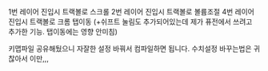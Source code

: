 1번 레이어 진입시 트랙볼로 스크롤
2번 레이어 진입시 트랙볼로 볼륨조절
4번 레이어 진입시 트랙볼로 크롬 탭이동 (+쉬프트 눌림도 추가되어있는데 제가 퓨전에서 쓰려고 추가한 기능. 탭이동에는 영향 안미침)

키맵파일 공유해뒀으니 자잘한 설정 바꿔서 컴파일하면 됩니다.
수치설정 바꾸는법은 귀찮아서 이만,,, 
